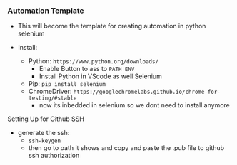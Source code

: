 ### Automation Template
- This will become the template for creating automation in python selenium
- Install:

    - Python: `https://www.python.org/downloads/`
        - Enable Button to ass to `PATH ENV` 
        - Install Python in VScode as well
    Selenium
    - Pip: `pip install selenium`
    - ChromeDriver: `https://googlechromelabs.github.io/chrome-for-testing/#stable`
        - now its inbedded in selenium so we dont need to install anymore
    
Setting Up for Github SSH
- generate the ssh:
    - `ssh-keygen`
    - then go to path it shows and copy and paste the .pub file to github ssh authorization
